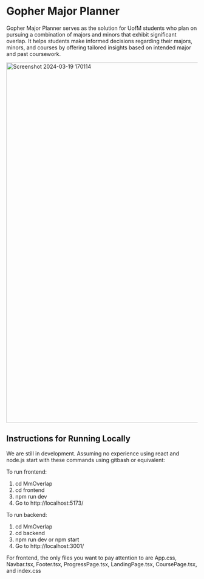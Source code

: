 # Gopher Major Planner
Gopher Major Planner serves as the solution for UofM students who plan on pursuing a combination of majors and minors that exhibit significant overlap. It helps students make informed decisions regarding their majors, minors, and courses by offering tailored insights based on intended major and past coursework.

<img width="947" alt="Screenshot 2024-03-19 170114" src="https://github.com/stevennTam/MmOverlap/assets/60487779/92e2594e-303e-491b-9f73-2edba1851319">

## Instructions for Running Locally
We are still in development.
Assuming no experience using react and node.js start with these commands 
using gitbash or equivalent:

To run frontend:
1. cd MmOverlap
2. cd frontend
3. npm run dev
4. Go to http://localhost:5173/

To run backend:
1. cd MmOverlap
2. cd backend
3. npm run dev
or npm start
4. Go to http://localhost:3001/

For frontend, the only files you want to pay attention to are App.css, Navbar.tsx, Footer.tsx, ProgressPage.tsx, LandingPage.tsx, CoursePage.tsx, and index.css
